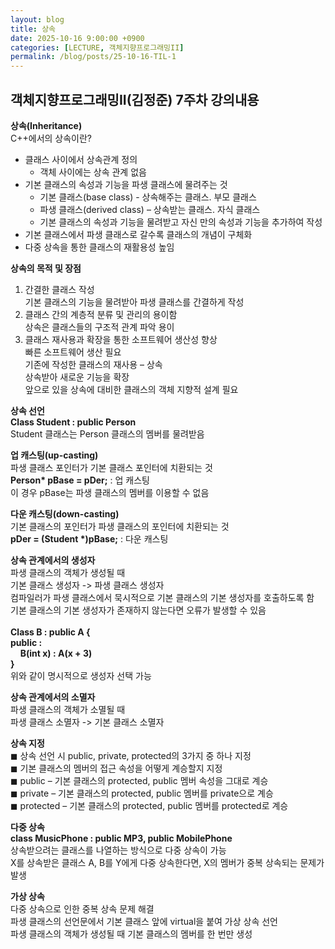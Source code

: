 ```yaml
---
layout: blog
title: 상속
date: 2025-10-16 9:00:00 +0900
categories: [LECTURE, 객체지향프로그래밍II]
permalink: /blog/posts/25-10-16-TIL-1
---
```


## 객체지향프로그래밍II(김정준) 7주차 강의내용

**상속(Inheritance)**<br>
C++에서의 상속이란?<br>

- 클래스 사이에서 상속관계 정의<br>
  - 객체 사이에는 상속 관계 없음<br>
- 기본 클래스의 속성과 기능을 파생 클래스에 물려주는 것<br>
  - 기본 클래스(base class) - 상속해주는 클래스. 부모 클래스<br>
  - 파생 클래스(derived class) – 상속받는 클래스. 자식 클래스<br>
  - 기본 클래스의 속성과 기능을 물려받고 자신 만의 속성과 기능을 추가하여 작성<br>
- 기본 클래스에서 파생 클래스로 갈수록 클래스의 개념이 구체화<br>
- 다중 상속을 통한 클래스의 재활용성 높임

**상속의 목적 및 장점**<br>

1. 간결한 클래스 작성<br>
   기본 클래스의 기능을 물려받아 파생 클래스를 간결하게 작성<br>
2. 클래스 간의 계층적 분류 및 관리의 용이함<br>
   상속은 클래스들의 구조적 관계 파악 용이<br>
3. 클래스 재사용과 확장을 통한 소프트웨어 생산성 향상<br>
   빠른 소프트웨어 생산 필요<br>
   기존에 작성한 클래스의 재사용 – 상속<br>
   상속받아 새로운 기능을 확장<br>
   앞으로 있을 상속에 대비한 클래스의 객체 지향적 설계 필요

**상속 선언**<br>
**Class Student : public Person**<br>
Student 클래스는 Person 클래스의 멤버를 물려받음

**업 캐스팅(up-casting)**<br>
파생 클래스 포인터가 기본 클래스 포인터에 치환되는 것<br>
**Person\* pBase = pDer;** : 업 캐스팅<br>
이 경우 pBase는 파생 클래스의 멤버를 이용할 수 없음

**다운 캐스팅(down-casting)**<br>
기본 클래스의 포인터가 파생 클래스의 포인터에 치환되는 것<br>
**pDer = (Student \*)pBase;** : 다운 캐스팅

**상속 관계에서의 생성자**<br>
파생 클래스의 객체가 생성될 때<br>
기본 클래스 생성자 -> 파생 클래스 생성자<br>
컴파일러가 파생 클래스에서 묵시적으로 기본 클래스의 기본 생성자를 호출하도록 함<br>
기본 클래스의 기본 생성자가 존재하지 않는다면 오류가 발생할 수 있음<br><br>
**Class B : public A {**<br>
**public :**<br>
&nbsp;&nbsp;&nbsp;&nbsp;**B(int x) : A(x + 3)**<br>
**}**<br>
위와 같이 명시적으로 생성자 선택 가능

**상속 관계에서의 소멸자**<br>
파생 클래스의 객체가 소멸될 때<br>
파생 클래스 소멸자 -> 기본 클래스 소멸자

**상속 지정**<br>
◼ 상속 선언 시 public, private, protected의 3가지 중 하나 지정<br>
◼ 기본 클래스의 멤버의 접근 속성을 어떻게 계승할지 지정<br>
◼ public – 기본 클래스의 protected, public 멤버 속성을 그대로 계승<br>
◼ private – 기본 클래스의 protected, public 멤버를 private으로 계승<br>
◼ protected – 기본 클래스의 protected, public 멤버를 protected로 계승

**다중 상속**<br>
**class MusicPhone : public MP3, public MobilePhone**<br>
상속받으려는 클래스를 나열하는 방식으로 다중 상속이 가능<br>
X를 상속받은 클래스 A, B를 Y에게 다중 상속한다면, X의 멤버가 중복 상속되는 문제가 발생

**가상 상속**<br>
다중 상속으로 인한 중복 상속 문제 해결<br>
파생 클래스의 선언문에서 기본 클래스 앞에 virtual을 붙여 가상 상속 선언<br>
파생 클래스의 객체가 생성될 때 기본 클래스의 멤버를 한 번만 생성

